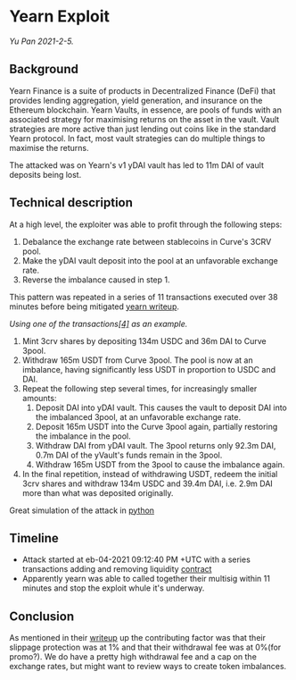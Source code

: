 # Yearn Exploit

_Yu Pan 2021-2-5._

## Background

Yearn Finance is a suite of products in Decentralized Finance (DeFi) that provides lending aggregation, yield generation, and insurance on the Ethereum blockchain. Yearn Vaults, in essence, are pools of funds with an associated strategy for maximising returns on the asset in the vault. Vault strategies are more active than just lending out coins like in the standard Yearn protocol. In fact, most vault strategies can do multiple things to maximise the returns.

The attacked was on Yearn's v1 yDAI vault has led to 11m DAI of vault deposits being lost.

## Technical description

At a high level, the exploiter was able to profit through the following steps:

1. Debalance the exchange rate between stablecoins in Curve's 3CRV pool.
2. Make the yDAI vault deposit into the pool at an unfavorable exchange rate.
3. Reverse the imbalance caused in step 1.

This pattern was repeated in a series of 11 transactions executed over 38 minutes before being mitigated [yearn writeup](https://github.com/iearn-finance/yearn-security/blob/master/disclosures/2021-02-04.md).


_Using one of the transactions[[4]](#References) as an example._

1. Mint 3crv shares by depositing 134m USDC and 36m DAI to Curve 3pool.
2. Withdraw 165m USDT from Curve 3pool. The pool is now at an imbalance, having significantly less USDT in proportion to USDC and DAI.
3. Repeat the following step several times, for increasingly smaller amounts:
   1. Deposit DAI into yDAI vault. This causes the vault to deposit DAI into the imbalanced 3pool, at an unfavorable exchange rate.
   1. Deposit 165m USDT into the Curve 3pool again, partially restoring the imbalance in the pool.
   1. Withdraw DAI from yDAI vault. The 3pool returns only 92.3m DAI, 0.7m DAI of the yVault's funds remain in the 3pool.
   1. Withdraw 165m USDT from the 3pool to cause the imbalance again.
4. In the final repetition, instead of withdrawing USDT, redeem the initial 3crv shares and withdraw 134m USDC and 39.4m DAI, i.e. 2.9m DAI more than what was deposited originally.

Great simulation of the attack in [python](https://gist.github.com/xu3kev/cb1992269c429647d24b6759aff6261c)


## Timeline

- Attack started at eb-04-2021 09:12:40 PM +UTC with a series transactions adding and removing liquidity [contract](https://etherscan.io/address/0x14ec0cd2acee4ce37260b925f74648127a889a28)
- Apparently yearn was able to called together their multisig within 11 minutes and stop the exploit whule it's underway.

## Conclusion

As mentioned in their [writeup](https://github.com/iearn-finance/yearn-security/blob/master/disclosures/2021-02-04.md) up the contributing factor was that their slippage protection was at 1% and that their withdrawal fee was at 0%(for promo?). We do have a pretty high withdrawal fee and a cap on the exchange rates, but might want to review ways to create token imbalances.

